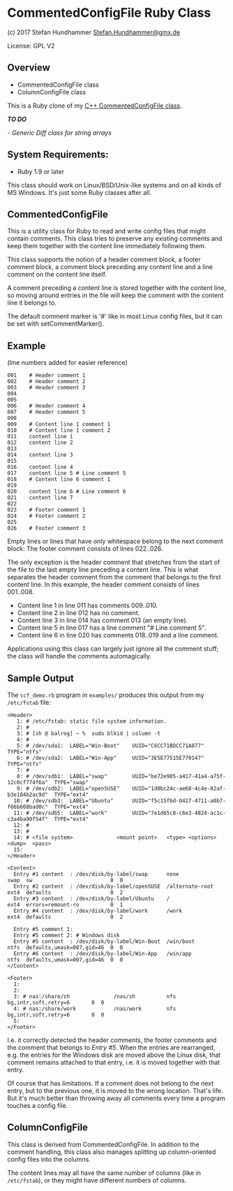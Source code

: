 # CommentedConfigFile Ruby Class

(c) 2017 Stefan Hundhammer <Stefan.Hundhammer@gmx.de>

License: GPL V2

## Overview

- CommentedConfigFile class
- ColumnConfigFile class

This is a Ruby clone of my 
[C++ CommentedConfigFile class](https://github.com/shundhammer/commented-config-file).

**_TO DO_**

_- Generic Diff class for string arrays_



## System Requirements:

- Ruby 1.9 or later

This class should work on Linux/BSD/Unix-like systems and on all kinds of MS
Windows. It's just some Ruby classes after all.


## CommentedConfigFile

This is a utility class for Ruby to read and write config files that might
contain comments.  This class tries to preserve any existing comments and keep
them together with the content line immediately following them.

This class supports the notion of a header comment block, a footer comment
block, a comment block preceding any content line and a line comment on the
content line itself.

A comment preceding a content line is stored together with the content line,
so moving around entries in the file will keep the comment with the content
line it belongs to.

The default comment marker is '#' like in most Linux config files, but it
can be set with setCommentMarker().

## Example

(line numbers added for easier reference)

    001	   # Header comment 1
    002	   # Header comment 2
    003	   # Header comment 3
    004
    005
    006	   # Header comment 4
    007	   # Header comment 5
    008
    009	   # Content line 1 comment 1
    010	   # Content line 1 comment 2
    011	   content line 1
    012	   content line 2
    013
    014	   content line 3
    015
    016	   content line 4
    017	   content line 5 # Line comment 5
    018	   # Content line 6 comment 1
    019
    020	   content line 6 # Line comment 6
    021	   content line 7
    022
    023	   # Footer comment 1
    024	   # Footer comment 2
    025
    026	   # Footer comment 3


Empty lines or lines that have only whitespace belong to the next comment
block: The footer comment consists of lines 022..026.

The only exception is the header comment that stretches from the start of
the file to the last empty line preceding a content line. This is what
separates the header comment from the comment that belongs to the first
content line. In this example, the header comment consists of lines
001..008.

- Content line 1 in line 011 has comments 009..010.
- Content line 2 in line 012 has no comment.
- Content line 3 in line 014 has comment 013 (an empty line).
- Content line 5 in line 017 has a line comment "# Line comment 5".
- Content line 6 in line 020 has comments 018..019 and a line comment.

Applications using this class can largely just ignore all the comment stuff;
the class will handle the comments automagically.




## Sample Output

The `ccf_demo.rb` program in `examples/` produces this output from my `/etc/fstab` file:

    <Header>
       1: # /etc/fstab: static file system information.
       2: #
       3: # [sh @ balrog] ~ %  sudo blkid | column -t
       4: #
       5: # /dev/sda1:  LABEL="Win-Boot"    UUID="C6CC71BDCC71A877"                      TYPE="ntfs"
       6: # /dev/sda2:  LABEL="Win-App"     UUID="3E5E77515E770147"                      TYPE="ntfs"
       7: #
       8: # /dev/sdb1:  LABEL="swap"        UUID="be72e905-a417-41a4-a75f-12c0cf774f6a"  TYPE="swap"
       9: # /dev/sdb2:  LABEL="openSUSE"    UUID="1d0bc24c-ae68-4c4e-82af-b3e184b2ac9d"  TYPE="ext4"
      10: # /dev/sdb3:  LABEL="Ubuntu"      UUID="f5c15fbd-0417-4711-a0b7-f66b608bad0c"  TYPE="ext4"
      11: # /dev/sdb5:  LABEL="work"        UUID="7e1d65c8-c6e3-4824-ac1c-c3a4ba90f54f"  TYPE="ext4"
      12: #
      13: #
      14: # <file system>              <mount point>   <type> <options>         <dump>  <pass>
      15:
    </Header>

    <Content>
      Entry #1 content  : /dev/disk/by-label/swap      none             swap  sw                         0  0
      Entry #2 content  : /dev/disk/by-label/openSUSE  /alternate-root  ext4  defaults                   0  2
      Entry #3 content  : /dev/disk/by-label/Ubuntu    /                ext4  errors=remount-ro          0  1
      Entry #4 content  : /dev/disk/by-label/work      /work            ext4  defaults                   0  2

      Entry #5 comment 1:
      Entry #5 comment 2: # Windows disk
      Entry #5 content  : /dev/disk/by-label/Win-Boot  /win/boot        ntfs  defaults,umask=007,gid=46  0  0
      Entry #6 content  : /dev/disk/by-label/Win-App   /win/app         ntfs  defaults,umask=007,gid=46  0  0
    </Content>

    <Footer>
      1:
      2:
      3: # nas:/share/sh              /nas/sh          nfs   bg,intr,soft,retry=6       0  0
      4: # nas:/share/work            /nas/work        nfs   bg,intr,soft,retry=6       0  0
      5:
    </Footer>

I.e. it correctly detected the header comments, the footer comments and the
comment that belongs to _Entry #5_. When the entries are rearranged, e.g. the
entries for the Windows disk are moved above the Linux disk, that comment
remains attached to that entry, i.e. it is moved together with that entry.

Of course that has limitations. If a comment does not belong to the next entry,
but to the previous one, it is moved to the wrong location. That's life. But
it's much better than throwing away all comments every time a program touches a
config file.


## ColumnConfigFile

This class is derived from CommentedConfigFile. In addition to the comment
handling, this class also manages splitting up column-oriented config files
into the columns.

The content lines may all have the same number of columns (like in
`/etc/fstab`), or they might have different numbers of columns.

